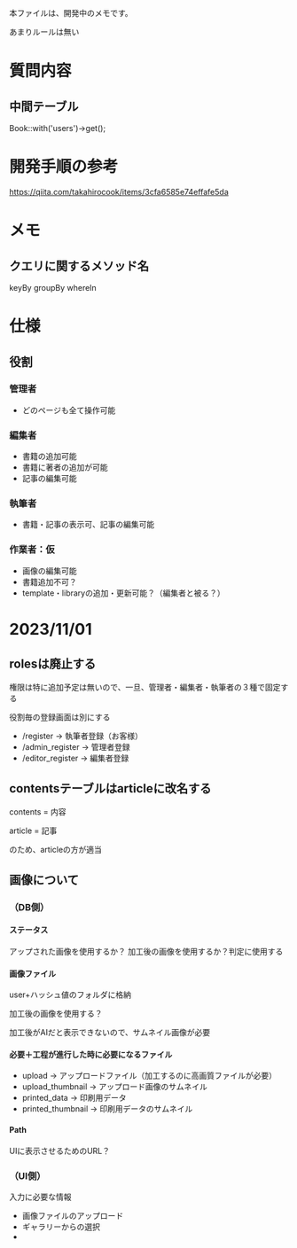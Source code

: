 
本ファイルは、開発中のメモです。

あまりルールは無い

# 質問内容
## 中間テーブル
Book::with('users')->get();

# 開発手順の参考
https://qiita.com/takahirocook/items/3cfa6585e74effafe5da

# メモ
## クエリに関するメソッド名
keyBy
groupBy
whereIn



# 仕様
## 役割

### 管理者
* どのページも全て操作可能

### 編集者
* 書籍の追加可能
* 書籍に著者の追加が可能
* 記事の編集可能

### 執筆者
* 書籍・記事の表示可、記事の編集可能

### 作業者：仮

* 画像の編集可能
* 書籍追加不可？
* template・libraryの追加・更新可能？（編集者と被る？）

# 2023/11/01
## rolesは廃止する
権限は特に追加予定は無いので、一旦、管理者・編集者・執筆者の３種で固定する

役割毎の登録画面は別にする

* /register        → 執筆者登録（お客様）
* /admin_register  → 管理者登録
* /editor_register → 編集者登録

## contentsテーブルはarticleに改名する
contents = 内容

article  = 記事

のため、articleの方が適当


## 画像について
### （DB側）
#### ステータス
アップされた画像を使用するか？ 加工後の画像を使用するか？判定に使用する
#### 画像ファイル
user+ハッシュ値のフォルダに格納

加工後の画像を使用する？

加工後がAIだと表示できないので、サムネイル画像が必要

#### 必要＋工程が進行した時に必要になるファイル

* upload            → アップロードファイル（加工するのに高画質ファイルが必要）
* upload_thumbnail  → アップロード画像のサムネイル
* printed_data      → 印刷用データ
* printed_thumbnail → 印刷用データのサムネイル

#### Path

UIに表示させるためのURL？

### （UI側）

入力に必要な情報

* 画像ファイルのアップロード
* ギャラリーからの選択
*



